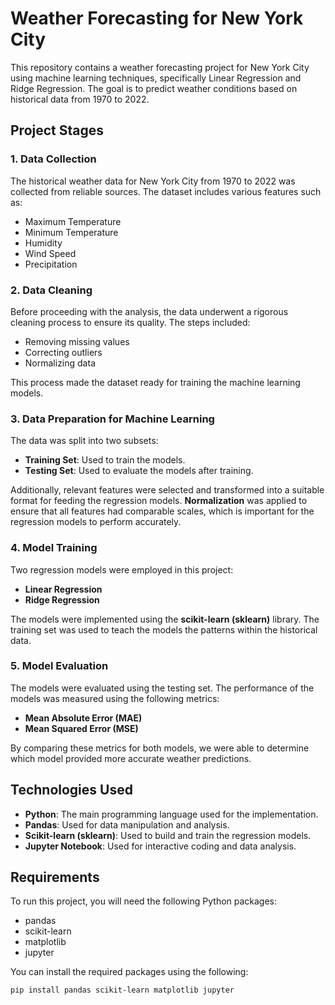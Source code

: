 # Weather Forecasting for New York City

This repository contains a weather forecasting project for New York City using machine learning techniques, specifically Linear Regression and Ridge Regression. The goal is to predict weather conditions based on historical data from 1970 to 2022.

## Project Stages

### 1. Data Collection  
The historical weather data for New York City from 1970 to 2022 was collected from reliable sources. The dataset includes various features such as:

- Maximum Temperature
- Minimum Temperature
- Humidity
- Wind Speed
- Precipitation

### 2. Data Cleaning  
Before proceeding with the analysis, the data underwent a rigorous cleaning process to ensure its quality. The steps included:

- Removing missing values
- Correcting outliers
- Normalizing data  

This process made the dataset ready for training the machine learning models.

### 3. Data Preparation for Machine Learning  
The data was split into two subsets:

- **Training Set**: Used to train the models.
- **Testing Set**: Used to evaluate the models after training.

Additionally, relevant features were selected and transformed into a suitable format for feeding the regression models. **Normalization** was applied to ensure that all features had comparable scales, which is important for the regression models to perform accurately.

### 4. Model Training  
Two regression models were employed in this project:

- **Linear Regression**
- **Ridge Regression**

The models were implemented using the **scikit-learn (sklearn)** library. The training set was used to teach the models the patterns within the historical data.

### 5. Model Evaluation  
The models were evaluated using the testing set. The performance of the models was measured using the following metrics:

- **Mean Absolute Error (MAE)**
- **Mean Squared Error (MSE)**

By comparing these metrics for both models, we were able to determine which model provided more accurate weather predictions.

## Technologies Used

- **Python**: The main programming language used for the implementation.
- **Pandas**: Used for data manipulation and analysis.
- **Scikit-learn (sklearn)**: Used to build and train the regression models.
- **Jupyter Notebook**: Used for interactive coding and data analysis.

## Requirements

To run this project, you will need the following Python packages:

- pandas
- scikit-learn
- matplotlib
- jupyter

You can install the required packages using the following:

```bash
pip install pandas scikit-learn matplotlib jupyter
